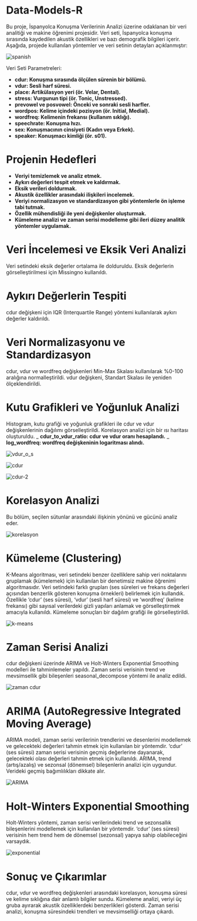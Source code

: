 # Data-Models-R

Bu proje, İspanyolca Konuşma Verilerinin Analizi üzerine odaklanan bir veri analitiği ve makine öğrenimi projesidir. Veri seti, İspanyolca konuşma sırasında kaydedilen akustik özellikleri ve bazı demografik bilgileri içerir. Aşağıda, projede kullanılan yöntemler ve veri setinin detayları açıklanmıştır:

![spanish](https://github.com/user-attachments/assets/764613e0-21e4-4e4a-a94e-8f9e296219bc)

Veri Seti Parametreleri:

- **cdur: Konuşma sırasında ölçülen sürenin bir bölümü.**
- **vdur: Sesli harf süresi.**
- **place: Artikülasyon yeri (ör. Velar, Dental).**
- **stress: Vurgunun tipi (ör. Tonic, Unstressed).**
- **prevowel ve posvowel: Önceki ve sonraki sesli harfler.**
- **wordpos: Kelime içindeki pozisyon (ör. Initial, Medial).**
- **wordfreq: Kelimenin frekansı (kullanım sıklığı).**
- **speechrate: Konuşma hızı.**
- **sex: Konuşmacının cinsiyeti (Kadın veya Erkek).**
- **speaker: Konuşmacı kimliği (ör. s01).**

# Projenin Hedefleri

- **Veriyi temizlemek ve analiz etmek.**
- **Aykırı değerleri tespit etmek ve kaldırmak.**
- **Eksik verileri doldurmak.**
- **Akustik özellikler arasındaki ilişkileri incelemek.**
- **Veriyi normalizasyon ve standardizasyon gibi yöntemlerle ön işleme tabi tutmak.**
- **Özellik mühendisliği ile yeni değişkenler oluşturmak.**
- **Kümeleme analizi ve zaman serisi modelleme gibi ileri düzey analitik yöntemler uygulamak.**


# Veri İncelemesi ve Eksik Veri Analizi

Veri setindeki eksik değerler ortalama ile dolduruldu. Eksik değerlerin görselleştirilmesi için Missingno kullanıldı.

# Aykırı Değerlerin Tespiti

cdur değişkeni için IQR (Interquartile Range) yöntemi kullanılarak aykırı değerler kaldırıldı.

# Veri Normalizasyonu ve Standardizasyon

cdur, vdur ve wordfreq değişkenleri Min-Max Skalası kullanılarak %0-100 aralığına normalleştirildi. vdur değişkeni, Standart Skalası ile yeniden ölçeklendirildi.


#  Kutu Grafikleri ve Yoğunluk Analizi
 
Histogram, kutu grafiği ve yoğunluk grafikleri ile cdur ve vdur değişkenlerinin dağılımı görselleştirildi. Korelasyon analizi için bir ısı haritası oluşturuldu.
_ **cdur_to_vdur_ratio: cdur ve vdur oranı hesaplandı.**
_ **log_wordfreq: wordfreq değişkeninin logaritması alındı.**

![vdur_o_s](https://github.com/user-attachments/assets/9d6be06e-7833-4056-a921-4d83042371f5)

![cdur](https://github.com/user-attachments/assets/a6f1e085-a445-4bb0-9e2a-0f6fc69e9c74)

![cdur-2](https://github.com/user-attachments/assets/7c1604e0-e7f7-4d4b-8bd2-7b4952b2dbb2)

# Korelasyon Analizi

Bu bölüm, seçilen sütunlar arasındaki ilişkinin yönünü ve gücünü analiz eder.

![korelasyon](https://github.com/user-attachments/assets/6cd0953a-2758-48df-bec2-5183130390e9)



# Kümeleme (Clustering)

K-Means algoritması, veri setindeki benzer özelliklere sahip veri noktalarını gruplamak (kümelemek) için kullanılan bir denetimsiz makine öğrenimi algoritmasıdır. 
Veri setindeki farklı grupları (ses süreleri ve frekans değerleri açısından benzerlik gösteren konuşma örnekleri) belirlemek için kullandık.
Özellikle ‘cdur’ (ses süresi), ‘vdur’ (sesli harf süresi) ve ‘wordfreq’ (kelime frekansı) gibi sayısal verilerdeki gizli yapıları anlamak ve görselleştirmek amacıyla kullanıldı. Kümeleme sonuçları bir dağılım grafiği ile görselleştirildi.

![k-means](https://github.com/user-attachments/assets/831ae8e8-5927-4b9d-81d8-53e497f99882)

# Zaman Serisi Analizi
    
cdur değişkeni üzerinde ARIMA ve Holt-Winters Exponential Smoothing modelleri ile tahminlemeler yapıldı.
Zaman serisi verisinin trend ve mevsimsellik gibi bileşenleri seasonal_decompose yöntemi ile analiz edildi.

![zaman cdur](https://github.com/user-attachments/assets/978fd6ff-cebc-4b1c-ac9e-d26ecc235eff)


# ARIMA (AutoRegressive Integrated Moving Average)

ARIMA modeli, zaman serisi verilerinin trendlerini ve desenlerini modellemek ve gelecekteki değerleri tahmin etmek için kullanılan bir yöntemdir. ‘cdur’ (ses süresi) zaman serisi verisinin geçmiş değerlerine dayanarak, gelecekteki olası değerleri tahmin etmek için kullanıldı. ARIMA, trend (artış/azalış) ve sezonsal (dönemsel) bileşenlerin analizi için uygundur. Verideki geçmiş bağımlılıkları dikkate alır.

![ARIMA ](https://github.com/user-attachments/assets/cf2ccf75-0a0a-453c-aec5-843b501e6f92)

# Holt-Winters Exponential Smoothing

Holt-Winters yöntemi, zaman serisi verilerindeki trend ve sezonsallık bileşenlerini modellemek için kullanılan bir yöntemdir. ‘cdur’ (ses süresi) verisinin hem trend hem de dönemsel (sezonsal) yapıya sahip olabileceğini varsaydık.

![exponential](https://github.com/user-attachments/assets/da095e13-714a-4a0c-85d6-0be791d6eed3)

# Sonuç ve Çıkarımlar

cdur, vdur ve wordfreq değişkenleri arasındaki korelasyon, konuşma süresi ve kelime sıklığına dair anlamlı bilgiler sundu.
Kümeleme analizi, veriyi üç gruba ayırarak akustik özelliklerdeki benzerlikleri gösterdi.
Zaman serisi analizi, konuşma süresindeki trendleri ve mevsimselliği ortaya çıkardı.


